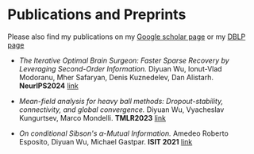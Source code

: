 # Publications and Preprints

Please also find my publications on my [Google scholar page](https://scholar.google.com/citations?user=MztcJLMAAAAJ&hl=zh-CN) or my [DBLP page](https://dblp.org/pid/284/7961.html)



- *The Iterative Optimal Brain Surgeon: Faster Sparse Recovery by Leveraging Second-Order Information.*  Diyuan Wu, Ionut-Vlad Modoranu, Mher Safaryan, Denis Kuznedelev, Dan Alistarh.   **NeurIPS2024** [link](https://arxiv.org/abs/2408.17163)


- *Mean-field analysis for heavy ball methods: Dropout-stability, connectivity, and global convergence.*  Diyuan Wu, Vyacheslav Kungurtsev, Marco Mondelli.  **TMLR2023** [link](https://openreview.net/forum?id=gZna3IiGfl)



- *On conditional Sibson's $\alpha$-Mutual Information.*  Amedeo Roberto Esposito, Diyuan Wu, Michael Gastpar.  **ISIT 2021** [link](https://ieeexplore.ieee.org/stamp/stamp.jsp?arnumber=9517944)
